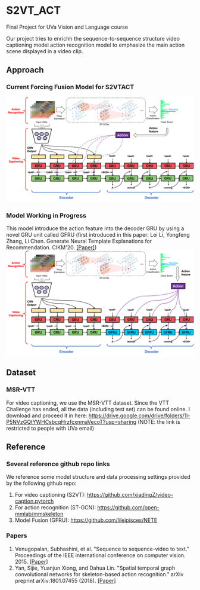 # S2VT_ACT
Final Project for UVa Vision and Language course

Our project tries to enrichh the sequence-to-sequence structure video captioning model action recognition model to emphasize the main action scene displayed in a video clip.

## Approach
### Current Forcing Fusion Model for S2VTACT
![img_1](./reference/main_model_current.png)
### Model Working in Progress
This model introduce the action feature into the decoder GRU by using a novel GRU unit called GFRU (first introduced in this paper: Lei Li, Yongfeng Zhang, Li Chen. Generate Neural Template Explanations for Recommendation. CIKM'20. [[Paper]](https://dl.acm.org/doi/10.1145/3340531.3411992))
![img_2](./reference/main_model_in_progress.png)


## Dataset
### MSR-VTT
For video captioning, we use the MSR-VTT dataset. Since the VTT Challenge has ended, all the data (including test set) can be found online. I download and proceed it in here: https://drive.google.com/drive/folders/1l-P5NVzGQtYWHCsbcqHrzfcxnmaVecoT?usp=sharing  (NOTE: the link is restricted to people with UVa email)

## Reference
### Several reference github repo links
We reference some model structure and data processing settings provided by the following github repo:
1. For video captioning (S2VT): https://github.com/xiadingZ/video-caption.pytorch
2. For action recognition (ST-GCN): https://github.com/open-mmlab/mmskeleton
3. Model Fusion (GFRU): https://github.com/lileipisces/NETE

### Papers
1. Venugopalan, Subhashini, et al. "Sequence to sequence-video to text." Proceedings of the IEEE international conference on computer vision. 2015. [[Paper]](https://arxiv.org/abs/1505.00487)
2. Yan, Sijie, Yuanjun Xiong, and Dahua Lin. "Spatial temporal graph convolutional networks for skeleton-based action recognition." arXiv preprint arXiv:1801.07455 (2018). [[Paper]](https://arxiv.org/pdf/1801.07455.pdf)